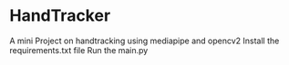 # HandTracker
A mini Project on handtracking using mediapipe and opencv2
Install the requirements.txt file
Run the main.py 
